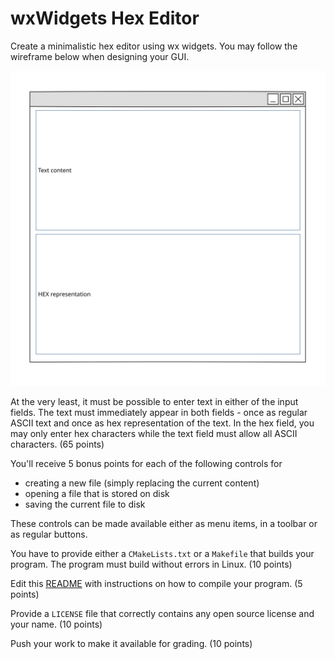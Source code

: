 # wxWidgets Hex Editor

Create a minimalistic hex editor using wx widgets.
You may follow the wireframe below when designing your GUI.

![wireframe](images/hex_editor.svg)

At the very least, it must be possible to enter text in either of the input
fields. The text must immediately appear in both fields - once as regular
ASCII text and once as hex representation of the text.
In the hex field, you may only enter hex characters while the text field
must allow all ASCII characters. (65 points)

You'll receive 5 bonus points for each of the following controls for
* creating a new file (simply replacing the current content)
* opening a file that is stored on disk
* saving the current file to disk

These controls can be made available either as menu items, in a toolbar or
as regular buttons.

You have to provide either a `CMakeLists.txt` or a `Makefile` that builds
your program. The program must build without errors in Linux. (10 points)

Edit this [README](README.md) with instructions on how to compile your program.
(5 points)

Provide a `LICENSE` file that correctly contains any open source license and
your name. (10 points)

Push your work to make it available for grading. (10 points)

